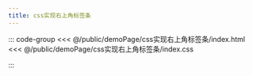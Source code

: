 ```yaml
---
title: css实现右上角标签条
---
```


::: code-group
<<< @/public/demoPage/css实现右上角标签条/index.html
<<< @/public/demoPage/css实现右上角标签条/index.css

:::